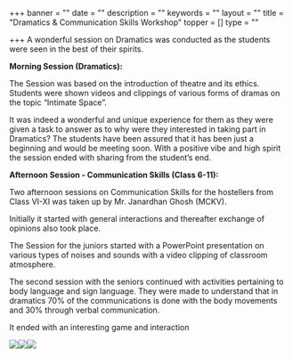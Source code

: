 +++
banner = ""
date = ""
description = ""
keywords = ""
layout = ""
title = "Dramatics & Communication Skills Workshop"
topper = []
type = ""

+++
A wonderful session on Dramatics was conducted as the students were seen in the best of their spirits.

**Morning Session (Dramatics):**

The Session was based on the introduction of theatre and its ethics. Students were shown videos and clippings of various forms of dramas on the topic “Intimate Space”.

It was indeed a wonderful and unique experience for them as they were given a task to answer as to why were they interested in taking part in Dramatics? The students have been assured that it has been just a beginning and would be meeting soon. With a positive vibe and high spirit the session ended with sharing from the student’s end.

**Afternoon Session - Communication Skills (Class 6-11):**

Two afternoon sessions on Communication Skills for the hostellers from Class VI-XI was taken up by Mr. Janardhan Ghosh (MCKV).

Initially it started with general interactions and thereafter exchange of opinions also took place.

The Session for the juniors started with a PowerPoint presentation on various types of noises and sounds with a video clipping of classroom atmosphere.

The second session with the seniors continued with activities pertaining to body language and sign language. They were made to understand that in dramatics 70% of the communications is done with the body movements and 30% through verbal communication.

It ended with an interesting game and interaction

![](/uploads/2019/12/04/IMG-20190914-WA0013.jpg)![](/uploads/2019/12/04/IMG-20190914-WA0017.jpg)![](/uploads/2019/12/04/IMG-20190914-WA0018.jpg)